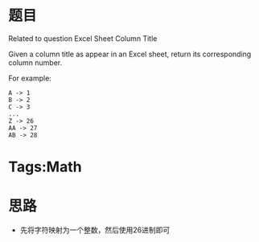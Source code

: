 # 题目
Related to question Excel Sheet Column Title

Given a column title as appear in an Excel sheet, return its corresponding column number.

For example:

    A -> 1
    B -> 2
    C -> 3
    ...
    Z -> 26
    AA -> 27
    AB -> 28 
    
# Tags:Math

# 思路
* 先将字符映射为一个整数，然后使用26进制即可